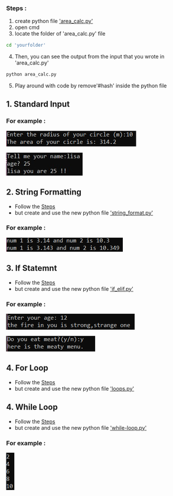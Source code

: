 ### Steps :
  1. create python file ['area_calc.py'](https://github.com/0732sta/starter-python/blob/master/standard-input/area_calc.py)
  2. open cmd
  3. locate the folder of 'area_calc.py' file
  ```bash
  cd 'yourfolder'
  ```
  4. Then, you can see the output from the input that you wrote in 'area_calc.py'
  ```bash
  python area_calc.py
  ```
  5. Play around with code by remove'#hash' inside the python file
## 1. Standard Input  
### For example :
![radius-circle](calc-circle.png)

![name-age](name-age.jpg)

## 2. String Formatting
- Follow the [Steps](###Steps) 
- but create and use the new python file ['string_format.py'](https://github.com/0732sta/starter-python/blob/master/standard-input/string_format.py)
### For example :
![string-format](str-for.png)

## 3. If Statemnt
- Follow the [Steps](###Steps) 
- but create and use the new python file ['if_elif.py'](https://github.com/0732sta/starter-python/blob/master/standard-input/if_elif.py)
### For example :
![ask-age](ask-age.png)

![yes](y-n.png)

## 4. For Loop
- Follow the [Steps](###Steps) 
- but create and use the new python file ['loops.py'](https://github.com/0732sta/starter-python/blob/master/standard-input/loops.py)

## 4. While Loop
- Follow the [Steps](###Steps) 
- but create and use the new python file ['while-loop.py'](https://github.com/0732sta/starter-python/blob/master/standard-input/while-loop.py)
### For example :
![even](even-while.png)
